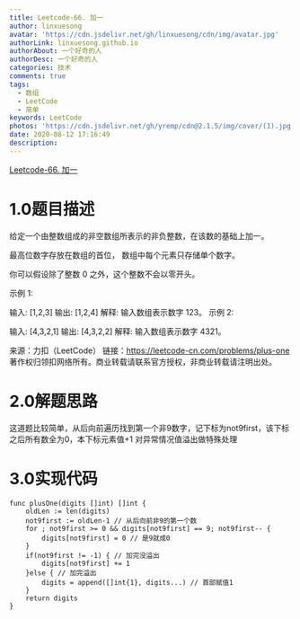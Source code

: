 ```yaml
---
title: Leetcode-66. 加一
author: linxuesong
avatar: 'https://cdn.jsdelivr.net/gh/linxuesong/cdn/img/avatar.jpg'
authorLink: linxuesong.github.io
authorAbout: 一个好奇的人
authorDesc: 一个好奇的人
categories: 技术
comments: true
tags:
  - 数组
  - LeetCode
  - 简单
keywords: LeetCode
photos: 'https://cdn.jsdelivr.net/gh/yremp/cdn@2.1.5/img/cover/(1).jpg.webp'
date: 2020-08-12 17:16:49
description:
---
```

[Leetcode-66. 加一](https://leetcode-cn.com/problems/plus-one/)

# 1.0题目描述

给定一个由整数组成的非空数组所表示的非负整数，在该数的基础上加一。

最高位数字存放在数组的首位， 数组中每个元素只存储单个数字。

你可以假设除了整数 0 之外，这个整数不会以零开头。

示例 1:

输入: [1,2,3]
输出: [1,2,4]
解释: 输入数组表示数字 123。
示例 2:

输入: [4,3,2,1]
输出: [4,3,2,2]
解释: 输入数组表示数字 4321。

来源：力扣（LeetCode）
链接：https://leetcode-cn.com/problems/plus-one
著作权归领扣网络所有。商业转载请联系官方授权，非商业转载请注明出处。

# 2.0解题思路

这道题比较简单，从后向前遍历找到第一个非9数字，记下标为not9first，该下标之后所有数全为0，本下标元素值+1 对异常情况值溢出做特殊处理

# 3.0实现代码

````
func plusOne(digits []int) []int {
    oldLen := len(digits)
    not9first := oldLen-1 // 从后向前非9的第一个数
    for ; not9first >= 0 && digits[not9first] == 9; not9first-- {
        digits[not9first] = 0 // 是9就成0
    }
    if(not9first != -1) { // 加完没溢出
        digits[not9first] += 1
    }else { // 加完溢出
        digits = append([]int{1}, digits...) // 首部赋值1
    }
    return digits
}
````

